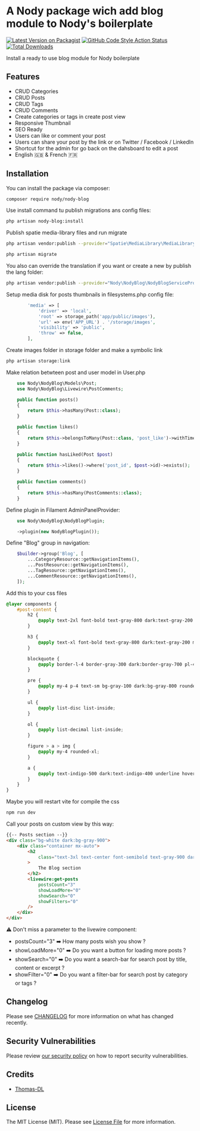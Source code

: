 # A Nody package wich add blog module to Nody's boilerplate

[![Latest Version on Packagist](https://img.shields.io/packagist/v/nody/nody-blog.svg?style=flat-square)](https://packagist.org/packages/nody/nody-blog)
[![GitHub Code Style Action Status](https://img.shields.io/github/actions/workflow/status/nody/nody-blog/fix-php-code-styling.yml?branch=main&label=code%20style&style=flat-square)](https://github.com/nody/nody-blog/actions?query=workflow%3A"Fix+PHP+code+styling"+branch%3Amain)
[![Total Downloads](https://img.shields.io/packagist/dt/nody/nody-blog.svg?style=flat-square)](https://packagist.org/packages/nody/nody-blog)

Install a ready to use blog module for Nody boilerplate

## Features

-   CRUD Categories
-   CRUD Posts
-   CRUD Tags
-   CRUD Comments
-   Create categories or tags in create post view
-   Responsive Thumbnail
-   SEO Ready
-   Users can like or comment your post
-   Users can share your post by the link or on Twitter / Facebook / LinkedIn
-   Shortcut for the admin for go back on the dahsboard to edit a post
-   English 🇬🇧 & French 🇫🇷

## Installation

You can install the package via composer:

```bash
composer require nody/nody-blog
```

Use install command tu publish migrations ans config files:

```bash
php artisan nody-blog:install
```

Publish spatie media-library files and run migrate

```bash
php artisan vendor:publish --provider="Spatie\MediaLibrary\MediaLibraryServiceProvider" --tag="medialibrary-migrations"

php artisan migrate
```

You also can override the translation if you want or create a new by publish the lang folder:

```bash
php artisan vendor:publish --provider="Nody\NodyBlog\NodyBlogServiceProvider" --tag="nody-blog-translations"
```

Setup media disk for posts thumbnails in filesystems.php config file:

```php
        'media' => [
            'driver' => 'local',
            'root' => storage_path('app/public/images'),
            'url' => env('APP_URL') . '/storage/images',
            'visibility' => 'public',
            'throw' => false,
        ],
```

Create images folder in storage folder and make a symbolic link

```bash
php artisan storage:link
```

Make relation betwteen post and user model in User.php

```php
    use Nody\NodyBlog\Models\Post;
    use Nody\NodyBlog\Livewire\PostComments;

    public function posts()
    {
        return $this->hasMany(Post::class);
    }

    public function likes()
    {
        return $this->belongsToMany(Post::class, 'post_like')->withTimestamps();
    }

    public function hasLiked(Post $post)
    {
        return $this->likes()->where('post_id', $post->id)->exists();
    }

    public function comments()
    {
        return $this->hasMany(PostComments::class);
    }
```

Define plugin in Filament AdminPanelProvider:

```php
    use Nody\NodyBlog\NodyBlogPlugin;

    ->plugin(new NodyBlogPlugin());
```

Define "Blog" group in navigation:

```php
    $builder->group('Blog', [
        ...CategoryResource::getNavigationItems(),
        ...PostResource::getNavigationItems(),
        ...TagResource::getNavigationItems(),
        ...CommentResource::getNavigationItems(),
    ]);
```

Add this to your css files

```css
@layer components {
    #post-content {
        h2 {
            @apply text-2xl font-bold text-gray-800 dark:text-gray-200 mt-8 mb-4;
        }

        h3 {
            @apply text-xl font-bold text-gray-800 dark:text-gray-200 mt-8 mb-4;
        }

        blockquote {
            @apply border-l-4 border-gray-300 dark:border-gray-700 pl-4 my-4;
        }

        pre {
            @apply my-4 p-4 text-sm bg-gray-100 dark:bg-gray-800 rounded-lg;
        }

        ul {
            @apply list-disc list-inside;
        }

        ol {
            @apply list-decimal list-inside;
        }

        figure > a > img {
            @apply my-4 rounded-xl;
        }

        a {
            @apply text-indigo-500 dark:text-indigo-400 underline hover:no-underline;
        }
    }
}
```

Maybe you will restart vite for compile the css

```bash
npm run dev
```

Call your posts on custom view by this way:

```html
{{-- Posts section --}}
<div class="bg-white dark:bg-gray-900">
    <div class="container mx-auto">
        <h2
            class="text-3xl text-center font-semibold text-gray-900 dark:text-white"
        >
            The Blog section
        </h2>
        <livewire:get-posts
            postsCount="3"
            showLoadMore="0"
            showSearch="0"
            showFilters="0"
        />
    </div>
</div>
```

⚠️ Don't miss a parameter to the livewire component:

-   postsCount="3" ➡️ How many posts wish you show ?
-   showLoadMore="0" ➡️ Do you want a button for loading more posts ?
-   showSearch="0" ➡️ Do you want a search-bar for search post by title, content or excerpt ?
-   showFilter="0" ➡️ Do you want a filter-bar for search post by category or tags ?

## Changelog

Please see [CHANGELOG](CHANGELOG.md) for more information on what has changed recently.

## Security Vulnerabilities

Please review [our security policy](../../security/policy) on how to report security vulnerabilities.

## Credits

-   [Thomas-DL](https://github.com/Thomas-DL)

## License

The MIT License (MIT). Please see [License File](LICENSE.md) for more information.

```

```
